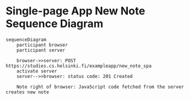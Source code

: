 # Single-page App New Note Sequence Diagram

```mermaid
sequenceDiagram
    participant browser
    participant server

    browser->>server: POST https://studies.cs.helsinki.fi/exampleapp/new_note_spa
    activate server
    server-->>browser: status code: 201 Created

    Note right of browser: JavaScript code fetched from the server creates new note
```
